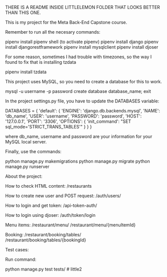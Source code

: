 THERE IS A README INSIDE LITTLELEMON FOLDER THAT LOOKS BETTER THAN THIS ONE.

This is my project for the Meta Back-End Capstone course.

Remember to run all the necesary commands:

pipenv install
pipenv shell (to activate pipenv)
pipenv install django
pipenv install djangorestframework
pipenv install mysqlclient
pipenv install djoser

For some reason, sometimes I had trouble with timezones, so the way I found to fix that is installing tzdata

pipenv install tzdata


This project uses MySQL, so you need to create a database for this to work.

mysql -u username -p
password
create database database_name;
exit

In the project settings.py file, you have to update the DATABASES variable:

DATABASES = {
    'default': {
        'ENGINE': 'django.db.backends.mysql',
        'NAME': 'db_name',
        'USER': 'username',
        'PASSWORD': 'password',
        'HOST': '127.0.0.1',
        'PORT': '3306',
        'OPTIONS': {
            'init_command': "SET sql_mode='STRICT_TRANS_TABLES'"
        }
    }
}


where db_name, username and password are your information for your MySQL local server.


Finally, use the commands:

python manage.py makemigrations
python manage.py migrate
python manage.py runserver


About the project:

How to check HTML content: /restaurants

How to create new user and POST request: /auth/users/

How to login and get token: /api-token-auth/

How to login using djoser: /auth/token/login

Menu items:
/restaurant/menu/
/restaurant/menu/{menuItemId}

Booking:
/restaurant/booking/tables/
/restaurant/booking/tables/{bookingId}


Test cases:

Run command:

python manage.py test tests/
#   l i t t l e 2  
 